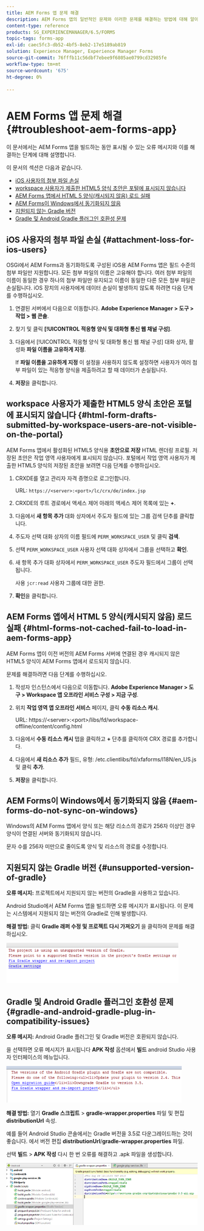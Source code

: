```yaml
---
title: AEM Forms 앱 문제 해결
description: AEM Forms 앱의 일반적인 문제와 이러한 문제를 해결하는 방법에 대해 알아봅니다.
content-type: reference
products: SG_EXPERIENCEMANAGER/6.5/FORMS
topic-tags: forms-app
exl-id: caec5fc3-db52-4bf5-8eb2-17e5189ab819
solution: Experience Manager, Experience Manager Forms
source-git-commit: 76fffb11c56dbf7ebee9f6805ae0799cd32985fe
workflow-type: tm+mt
source-wordcount: '675'
ht-degree: 0%

---
```


# AEM Forms 앱 문제 해결 {#troubleshoot-aem-forms-app}

이 문서에서는 AEM Forms 앱을 빌드하는 동안 표시될 수 있는 오류 메시지와 이를 해결하는 단계에 대해 설명합니다.

이 문서의 섹션은 다음과 같습니다.

* [iOS 사용자의 첨부 파일 손실](/help/forms/using/issues-aem-forms-app.md#attachment-loss-for-ios-users)
* [workspace 사용자가 제출한 HTML5 양식 초안은 포털에 표시되지 않습니다](/help/forms/using/issues-aem-forms-app.md#html-form-drafts-submitted-by-workspace-users-are-not-visible-on-the-portal)
* [AEM Forms 앱에서 HTML 5 양식(캐시되지 않음) 로드 실패](/help/forms/using/issues-aem-forms-app.md#html-forms-not-cached-fail-to-load-in-aem-forms-app)
* [AEM Forms이 Windows에서 동기화되지 않음](/help/forms/using/issues-aem-forms-app.md#aem-forms-do-not-sync-on-windows)
* [지원되지 않는 Gradle 버전](/help/forms/using/issues-aem-forms-app.md#unsupported-version-of-gradle)
* [Gradle 및 Android Gradle 플러그인 호환성 문제](/help/forms/using/issues-aem-forms-app.md#gradle-and-android-gradle-plug-in-compatibility-issues)

## iOS 사용자의 첨부 파일 손실 {#attachment-loss-for-ios-users}

OSGi에서 AEM Forms과 동기화하도록 구성된 iOS용 AEM Forms 앱은 필드 수준의 첨부 파일만 지원합니다. 모든 첨부 파일의 이름은 고유해야 합니다. 여러 첨부 파일의 이름이 동일한 경우 하나의 첨부 파일만 유지되고 이름이 동일한 다른 모든 첨부 파일은 손실됩니다. iOS 장치의 사용자에게 데이터 손실이 발생하지 않도록 하려면 다음 단계를 수행하십시오.

1. 연결된 서버에서 다음으로 이동합니다. **Adobe Experience Manager > 도구 > 작업 > 웹 콘솔**.
1. 찾기 및 클릭 **[!UICONTROL 적응형 양식 및 대화형 통신 웹 채널 구성]**.
1. 다음에서 [!UICONTROL 적응형 양식 및 대화형 통신 웹 채널 구성] 대화 상자, 활성화 **파일 이름을 고유하게 지정**.

   If **파일 이름을 고유하게 지정** 이 설정을 사용하지 않도록 설정하면 사용자가 여러 첨부 파일이 있는 적응형 양식을 제출하려고 할 때 데이터가 손실됩니다.

1. **저장**&#x200B;을 클릭합니다.

## workspace 사용자가 제출한 HTML5 양식 초안은 포털에 표시되지 않습니다 {#html-form-drafts-submitted-by-workspace-users-are-not-visible-on-the-portal}

AEM Forms 앱에서 활성화된 HTML5 양식용 **초안으로 저장** HTML 렌더링 프로필. 저장된 초안은 작업 영역 사용자에게 표시되지 않습니다. 포털에서 작업 영역 사용자가 제출한 HTML5 양식의 저장된 초안을 보려면 다음 단계를 수행하십시오.

1. CRXDE를 열고 관리자 자격 증명으로 로그인합니다.

   URL: `https://<server>:<port>/lc/crx/de/index.jsp`

1. CRXDE의 루트 경로에서 액세스 제어 아래의 액세스 제어 목록에 있는 **+**.
1. 다음에서 **새 항목 추가** 대화 상자에서 주도자 필드에 있는 그룹 검색 단추를 클릭합니다.
1. 주도자 선택 대화 상자의 이름 필드에 `PERM_WORKSPACE_USER` 및 클릭 **검색**.
1. 선택 `PERM_WORKSPACE_USER` 사용자 선택 대화 상자에서 그룹을 선택하고 **확인**.
1. 새 항목 추가 대화 상자에서 `PERM_WORKSPACE_USER` 주도자 필드에서 그룹이 선택됩니다.

   사용 `jcr:read` 사용자 그룹에 대한 권한.

1. **확인**&#x200B;을 클릭합니다.

## AEM Forms 앱에서 HTML 5 양식(캐시되지 않음) 로드 실패 {#html-forms-not-cached-fail-to-load-in-aem-forms-app}

AEM Forms 앱이 이전 버전의 AEM Forms 서버에 연결된 경우 캐시되지 않은 HTML5 양식이 AEM Forms 앱에서 로드되지 않습니다.

문제를 해결하려면 다음 단계를 수행하십시오.

1. 작성자 인스턴스에서 다음으로 이동합니다. **Adobe Experience Manager > 도구 > Workspace 앱 오프라인 서비스 구성 > 지금 구성**.
1. 위치 **작업 영역 앱 오프라인 서비스** 페이지, 클릭 **수동 리소스 캐시**.

   URL: https://&lt;server>:&lt;port>/libs/fd/workspace-offline/content/config.html

1. 다음에서 **수동 리소스 캐시** 탭을 클릭하고 **+** 단추를 클릭하여 CRX 경로를 추가합니다.
1. 다음에서 **새 리소스 추가** 필드, 유형: /etc.clientlibs/fd/xfaforms/I18N/en_US.js 및 클릭 **추가**.
1. **저장**&#x200B;을 클릭합니다.

## AEM Forms이 Windows에서 동기화되지 않음 {#aem-forms-do-not-sync-on-windows}

Windows의 AEM Forms 앱에서 양식 또는 해당 리소스의 경로가 256자 이상인 경우 양식이 연결된 서버와 동기화되지 않습니다.

문자 수를 256자 미만으로 줄이도록 양식 및 리소스의 경로를 수정합니다.

## 지원되지 않는 Gradle 버전 {#unsupported-version-of-gradle}

**오류 메시지:** 프로젝트에서 지원되지 않는 버전의 Gradle을 사용하고 있습니다.

Android Studio에서 AEM Forms 앱을 빌드하면 오류 메시지가 표시됩니다. 이 문제는 시스템에서 지원되지 않는 버전의 Gradle로 인해 발생합니다.

**해결 방법:** 클릭 **Gradle 래퍼 수정 및 프로젝트 다시 가져오기** 을 클릭하여 문제를 해결하십시오.

![gradle_unsupported_version](assets/gradle_unsupported_version.png)

## Gradle 및 Android Gradle 플러그인 호환성 문제 {#gradle-and-android-gradle-plug-in-compatibility-issues}

**오류 메시지:** Android Gradle 플러그인 및 Gradle 버전은 호환되지 않습니다.

을 선택하면 오류 메시지가 표시됩니다 **APK 작성** 옵션에서 **빌드** android Studio 사용자 인터페이스의 메뉴입니다.

![gradle_plugin_compatibility](assets/gradle_plugin_compatibility.png)

**해결 방법:** 열기 **Gradle 스크립트** > **gradle-wrapper.properties** 파일 및 편집 **distributionUrl** 속성.

예를 들어 Android Studio 콘솔에서는 Gradle 버전을 3.5로 다운그레이드하는 것이 좋습니다. 에서 버전 편집 **distributionUrl**/**gradle-wrapper.properties** 파일.

선택 **빌드** > **APK 작성** 다시 한 번 오류를 해결하고 .apk 파일을 생성합니다.

![gradle_wrapper_properties](assets/gradle_wrapper_properties.png)
